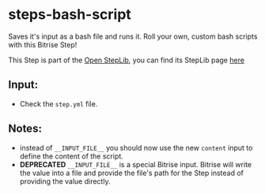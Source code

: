 steps-bash-script
=================

Saves it's input as a bash file and runs it. Roll your own, custom bash scripts with this Bitrise Step!

This Step is part of the [Open StepLib](http://www.steplib.com/), you can find its StepLib page [here](http://www.steplib.com/step/bash-script-runner)


## Input:
- Check the `step.yml` file.


## Notes:

- instead of `__INPUT_FILE__` you should now use the new `content` input to define the content of the script.
- **DEPRECATED** `__INPUT_FILE__` is a special Bitrise input. Bitrise will write the value into a file and provide the file's path for the Step instead of providing the value directly.
